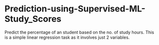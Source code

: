 # Prediction-using-Supervised-ML-Study_Scores
Predict the percentage of an student based on the no. of study hours. This is a simple linear regression task as it involves just 2 variables.
